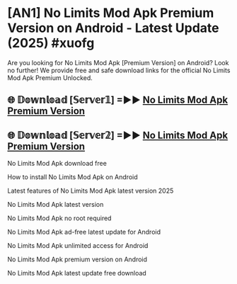 # [AN1] No Limits Mod Apk Premium Version on Android - Latest Update (2025) #xuofg

Are you looking for No Limits Mod Apk [Premium Version] on Android? Look no further! We provide free and safe download links for the official No Limits Mod Apk Premium Unlocked.

## 🌐 𝔻𝕠𝕨𝕟𝕝𝕠𝕒𝕕 [𝕊𝕖𝕣𝕧𝕖𝕣𝟙] =►► [No Limits Mod Apk Premium Version](https://aan1.pages.dev?q=No+Limits+Mod+Apk&ref=A1A)

## 🌐 𝔻𝕠𝕨𝕟𝕝𝕠𝕒𝕕 [𝕊𝕖𝕣𝕧𝕖𝕣𝟚] =►► [No Limits Mod Apk Premium Version](https://aan1.pages.dev?q=No+Limits+Mod+Apk&ref=A1A)

No Limits Mod Apk download free

How to install No Limits Mod Apk on Android

Latest features of No Limits Mod Apk latest version 2025

No Limits Mod Apk latest version

No Limits Mod Apk no root required

No Limits Mod Apk ad-free latest update for Android

No Limits Mod Apk unlimited access for Android

No Limits Mod Apk premium version on Android

No Limits Mod Apk latest update free download
